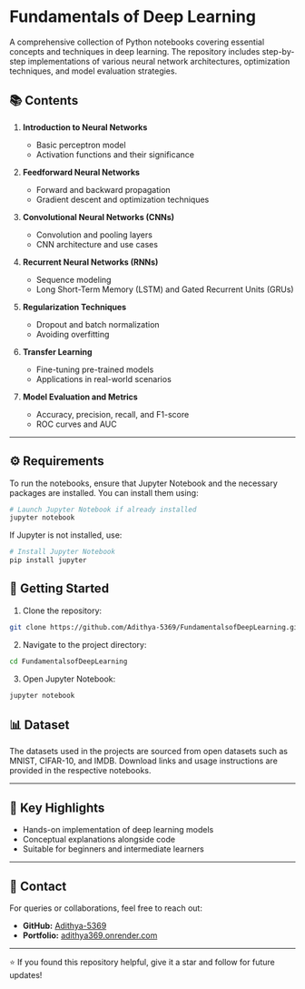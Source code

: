# Fundamentals of Deep Learning

A comprehensive collection of Python notebooks covering essential concepts and techniques in deep learning. The repository includes step-by-step implementations of various neural network architectures, optimization techniques, and model evaluation strategies.

## 📚 Contents

1. **Introduction to Neural Networks**  
   - Basic perceptron model  
   - Activation functions and their significance  

2. **Feedforward Neural Networks**  
   - Forward and backward propagation  
   - Gradient descent and optimization techniques  

3. **Convolutional Neural Networks (CNNs)**  
   - Convolution and pooling layers  
   - CNN architecture and use cases  

4. **Recurrent Neural Networks (RNNs)**  
   - Sequence modeling  
   - Long Short-Term Memory (LSTM) and Gated Recurrent Units (GRUs)  

5. **Regularization Techniques**  
   - Dropout and batch normalization  
   - Avoiding overfitting  

6. **Transfer Learning**  
   - Fine-tuning pre-trained models  
   - Applications in real-world scenarios  

7. **Model Evaluation and Metrics**  
   - Accuracy, precision, recall, and F1-score  
   - ROC curves and AUC  

---

## ⚙️ Requirements

To run the notebooks, ensure that Jupyter Notebook and the necessary packages are installed. You can install them using:

```bash
# Launch Jupyter Notebook if already installed
jupyter notebook
```
If Jupyter is not installed, use:

```bash
# Install Jupyter Notebook
pip install jupyter
```

## 🚀 Getting Started

1. Clone the repository:

```bash
git clone https://github.com/Adithya-5369/FundamentalsofDeepLearning.git
```

2. Navigate to the project directory:

```bash
cd FundamentalsofDeepLearning
```

3. Open Jupyter Notebook:

```bash
jupyter notebook
```

## 📊 Dataset

The datasets used in the projects are sourced from open datasets such as MNIST, CIFAR-10, and IMDB. Download links and usage instructions are provided in the respective notebooks.

---

## 🧠 Key Highlights

- Hands-on implementation of deep learning models
- Conceptual explanations alongside code
- Suitable for beginners and intermediate learners

---

## 📩 Contact

For queries or collaborations, feel free to reach out:

- **GitHub:** [Adithya-5369](https://github.com/Adithya-5369)
- **Portfolio:** [adithya369.onrender.com](https://adithya369.onrender.com)

---

⭐️ If you found this repository helpful, give it a star and follow for future updates!
